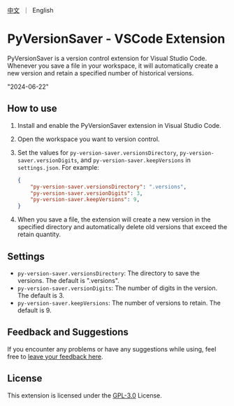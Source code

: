 <p align="left">
    <a href="./README_CN.md">中文</a>&nbsp ｜ &nbspEnglish&nbsp 
</p>


# PyVersionSaver - VSCode Extension

PyVersionSaver is a version control extension for Visual Studio Code. Whenever you save a file in your workspace, it will automatically create a new version and retain a specified number of historical versions.

 "2024-06-22"

## How to use

1. Install and enable the PyVersionSaver extension in Visual Studio Code.
2. Open the workspace you want to version control.
3. Set the values for `py-version-saver.versionsDirectory`, `py-version-saver.versionDigits`, and `py-version-saver.keepVersions` in `settings.json`. For example:

    ```json
    {
        "py-version-saver.versionsDirectory": ".versions",
        "py-version-saver.versionDigits": 3,
        "py-version-saver.keepVersions": 9,
    }
    ```

4. When you save a file, the extension will create a new version in the specified directory and automatically delete old versions that exceed the retain quantity.

## Settings

- `py-version-saver.versionsDirectory`: The directory to save the versions. The default is ".versions".
- `py-version-saver.versionDigits`: The number of digits in the version. The default is 3.
- `py-version-saver.keepVersions`: The number of versions to retain. The default is 9.

## Feedback and Suggestions

If you encounter any problems or have any suggestions while using, feel free to [leave your feedback here](your-feedback-link).

## License

This extension is licensed under the [GPL-3.0](LICENSE) License.
